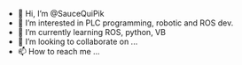 - 👋 Hi, I’m @SauceQuiPik
- 👀 I’m interested in PLC programming, robotic and ROS dev.
- 🌱 I’m currently learning ROS, python, VB
- 💞️ I’m looking to collaborate on ...
- 📫 How to reach me ...

<!---
SauceQuiPik/SauceQuiPik is a ✨ special ✨ repository because its `README.md` (this file) appears on your GitHub profile.
You can click the Preview link to take a look at your changes.
--->
